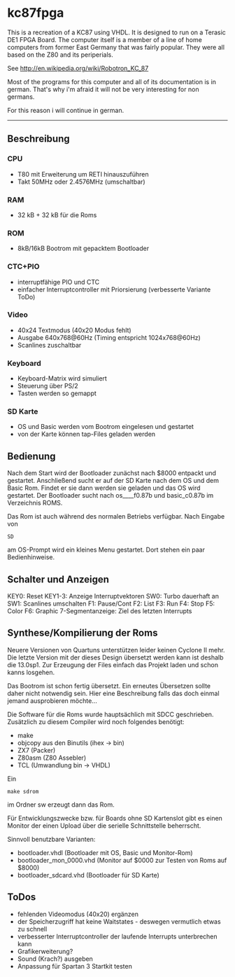 # kc87fpga

This is a recreation of a KC87 using VHDL. It is designed to run on a Terasic DE1 FPGA Board. The computer 
itself is a member of a line of home computers from former East Germany that was fairly popular. 
They were all based on the Z80 and its periperials.

See http://en.wikipedia.org/wiki/Robotron_KC_87

Most of the programs for this computer and all of its documentation is in german. That's why i'm afraid it will
not be very interesting for non germans.

For this reason i will continue in german.

---

## Beschreibung
### CPU
- T80 mit Erweiterung um RETI hinauszuführen
- Takt 50MHz oder 2.4576MHz (umschaltbar)

### RAM
- 32 kB + 32 kB für die Roms

### ROM
- 8kB/16kB Bootrom mit gepacktem Bootloader 

### CTC+PIO
- interruptfähige PIO und CTC
- einfacher Interruptcontroller mit Priorsierung (verbesserte Variante ToDo)

### Video
- 40x24 Textmodus (40x20 Modus fehlt)
- Ausgabe 640x768@60Hz (Timing entspricht 1024x768@60Hz)
- Scanlines zuschaltbar

### Keyboard
- Keyboard-Matrix wird simuliert
- Steuerung über PS/2
- Tasten werden so gemappt 

### SD Karte
- OS und Basic werden vom Bootrom eingelesen und gestartet
- von der Karte können tap-Files geladen werden

## Bedienung
Nach dem Start wird der Bootloader zunächst nach $8000 entpackt und gestartet. Anschließend sucht er auf der SD Karte 
nach dem OS und dem Basic Rom. Findet er sie dann werden sie geladen und das OS wird gestartet. Der Bootloader sucht 
nach os____f0.87b und basic_c0.87b im Verzeichnis ROMS.

Das Rom ist auch während des normalen Betriebs verfügbar. Nach Eingabe von

```
SD 
```

am OS-Prompt wird ein kleines Menu gestartet. Dort stehen ein paar Bedienhinweise.

## Schalter und Anzeigen

KEY0: Reset
KEY1-3: Anzeige Interruptvektoren
SW0: Turbo dauerhaft an
SW1: Scanlines umschalten
F1: Pause/Cont
F2: List
F3: Run
F4: Stop
F5: Color
F6: Graphic
7-Segmentanzeige: Ziel des letzten Interrupts

## Synthese/Kompilierung der Roms
Neuere Versionen von Quartuns unterstützen leider keinen Cyclone II mehr. Die letzte Version mit der dieses
Design übersetzt werden kann ist deshalb die 13.0sp1. Zur Erzeugung der Files einfach das Projekt laden und
schon kanns losgehen. 

Das Bootrom ist schon fertig übersetzt. Ein erneutes Übersetzen sollte daher nicht notwendig sein. Hier eine
Beschreibung falls das doch einmal jemand ausprobieren möchte... 

Die Software für die Roms wurde hauptsächlich mit SDCC geschrieben. Zusätzlich zu diesem Compiler wird noch folgendes
benötigt:
- make
- objcopy aus den Binutils (ihex -> bin)
- ZX7 (Packer)
- Z80asm (Z80 Assebler)
- TCL (Umwandlung bin -> VHDL)

Ein

```
make sdrom
```

im Ordner sw erzeugt dann das Rom.

Für Entwicklungszwecke bzw. für Boards ohne SD Kartenslot gibt es einen Monitor der einen Upload über die serielle
Schnittstelle beherrscht. 

Sinnvoll benutzbare Varianten:
- bootloader.vhdl (Bootloader mit OS, Basic und Monitor-Rom)
- bootloader_mon_0000.vhd (Monitor auf $0000 zur Testen von Roms auf $8000)
- bootloader_sdcard.vhd (Bootloader für SD Karte)

## ToDos
- fehlenden Videomodus (40x20) ergänzen
- der Speicherzugriff hat keine Waitstates - deswegen vermutlich etwas zu schnell
- verbesserter Interruptcontroller der laufende Interrupts unterbrechen kann
- Grafikerweiterung?
- Sound (Krach?) ausgeben
- Anpassung für Spartan 3 Startkit testen 
